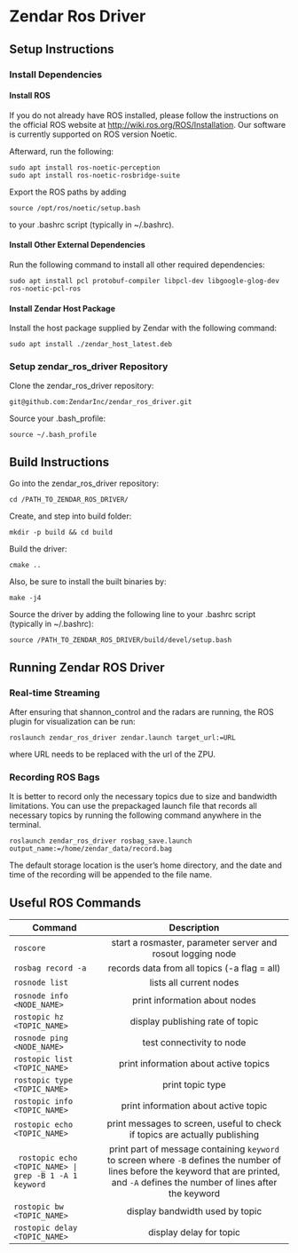 # Zendar Ros Driver
## Setup Instructions
### Install Dependencies

#### Install ROS

If you do not already have ROS installed, please follow the instructions on the official ROS website at http://wiki.ros.org/ROS/Installation. Our software is currently supported on ROS version Noetic.

Afterward, run the following:
```
sudo apt install ros-noetic-perception
sudo apt install ros-noetic-rosbridge-suite 
```
Export the ROS paths by adding 
```
source /opt/ros/noetic/setup.bash
```
to your .bashrc script (typically in ~/.bashrc).

#### Install Other External Dependencies
Run the following command to install all other required dependencies: 
```
sudo apt install pcl protobuf-compiler libpcl-dev libgoogle-glog-dev ros-noetic-pcl-ros
```

#### Install Zendar Host Package
Install the host package supplied by Zendar with the following command:
```
sudo apt install ./zendar_host_latest.deb
```

### Setup zendar_ros_driver Repository
Clone the zendar_ros_driver repository:
```
git@github.com:ZendarInc/zendar_ros_driver.git
```
Source your .bash_profile:
```
source ~/.bash_profile
```
## Build Instructions
Go into the zendar_ros_driver repository:
```
cd /PATH_TO_ZENDAR_ROS_DRIVER/
```
Create, and step into build folder:
```
mkdir -p build && cd build
```
Build the driver:
```
cmake ..
```
Also, be sure to install the built binaries by: 
```
make -j4
```
Source the driver by adding the following line to your .bashrc script (typically in ~/.bashrc):
```
source /PATH_TO_ZENDAR_ROS_DRIVER/build/devel/setup.bash
```

## Running Zendar ROS Driver
### Real-time Streaming
After ensuring that shannon_control and the radars are running, the ROS plugin for visualization can be run:
```
roslaunch zendar_ros_driver zendar.launch target_url:=URL
```
where URL needs to be replaced with the url of the ZPU.

### Recording ROS Bags
It is better to record only the necessary topics due to size and bandwidth limitations. 
You can use the prepackaged launch file that records all necessary topics by running the following command anywhere in the terminal.
```
roslaunch zendar_ros_driver rosbag_save.launch output_name:=/home/zendar_data/record.bag
```
The default storage location is the user’s home directory, and the date and time of the recording will be appended to the file name.

## Useful ROS Commands

| Command                                                    |                                                                                       Description                                                                                        |
|------------------------------------------------------------|:----------------------------------------------------------------------------------------------------------------------------------------------------------------------------------------:|
| `roscore`                                                  |                                                            start a rosmaster, parameter server and <br/> rosout logging node                                                             |
| `rosbag record -a`                                         |                                                                       records data from all topics (-a flag = all)                                                                       |
| `rosnode list`                                             |                                                                                 lists all current nodes                                                                                  |
| `rosnode info <NODE_NAME>`                                 |                                                                              print information about nodes                                                                               |
| `rostopic hz <TOPIC_NAME>`                                 |                                                                             display publishing rate of topic                                                                             |
| `rosnode ping <NODE_NAME>`                                 |                                                                                test connectivity to node                                                                                 |
| `rostopic list <TOPIC_NAME>`                               |                                                                          print information about active topics                                                                           |
| `rostopic type <TOPIC_NAME>`                               |                                                                                     print topic type                                                                                     |
| `rostopic info <TOPIC_NAME>`                               |                                                                           print information about active topic                                                                           |
| `rostopic echo <TOPIC_NAME>`                               |                                                       print messages to screen, useful to check if topics are actually publishing                                                        |
| <code> rostopic echo <TOPIC_NAME> &vert; grep -B 1 -A 1 keyword</code> | print part of message containing `keyword` to screen where `-B` defines the number of lines before the keyword that are printed, and  `-A` defines the number of lines after the keyword |
| `rostopic bw <TOPIC_NAME>`                                 |                                                                             display bandwidth used by topic                                                                              |
| `rostopic delay <TOPIC_NAME>`                              |                                                                                 display delay for topic                                                                                  |
